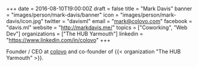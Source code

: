+++
date = 2016-08-10T19:00:00Z
draft = false
title = "Mark Davis"
banner = "images/person/mark-davis/banner"
icon = "images/person/mark-davis/icon.jpg"
twitter = "davisml"
email = "mark@colovo.com"
facebook = "davis.ml"
website = "http://markdavis.me/"
topics = ["Coworking", "Web Dev"]
organizations = ["The HUB Yarmouth"]
linkedin = "https://www.linkedin.com/in/colovo"
+++

Founder / CEO at [colovo](http://colovo.com/) and co-founder of {{< organization "The HUB Yarmouth" >}}.
